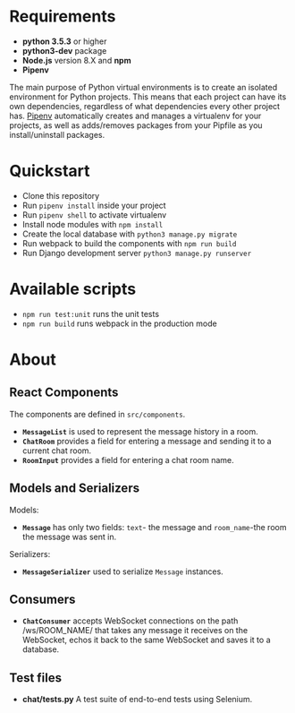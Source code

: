 # Requirements

* **python 3.5.3** or higher
* **python3-dev** package
* **Node.js** version 8.X and **npm**
* **Pipenv**

The main purpose of Python virtual environments is to create an isolated environment for Python projects. This means that each project can have its own dependencies, regardless of what dependencies every other project has. [Pipenv](https://pipenv.readthedocs.io/en/latest/) automatically creates and manages a virtualenv for your projects, as well as adds/removes packages from your Pipfile as you install/uninstall packages.

# Quickstart
* Сlone this repository
* Run `pipenv install` inside your project
* Run `pipenv shell` to activate virtualenv
* Install node modules with `npm install`
* Create the local database with `python3 manage.py migrate`
* Run webpack to build the components with `npm run build`
* Run Django development server `python3 manage.py runserver`

# Available scripts
* `npm run test:unit` runs the unit tests
* `npm run build` runs webpack in the production mode

#  About
React Components
-
The components are defined in `src/components`.
* **`MessageList`** is used to represent the message history in a room.
* **`ChatRoom`** provides a field for entering a message and sending it to a current chat room.
* **`RoomInput`** provides a field for entering a chat room name.

Models and Serializers
-
Models:
* **`Message`** has only two fields: `text`- the message and `room_name`-the room the message was sent in.

Serializers:
* **`MessageSerializer`** used to serialize `Message` instances.

Consumers
-
* **`ChatConsumer`** accepts WebSocket connections on the path /ws/ROOM_NAME/ that takes any message it receives on the WebSocket, echos it back to the same WebSocket and saves it to a database.

Test files
---
* **chat/tests.py** A test suite of end-to-end tests using Selenium.






